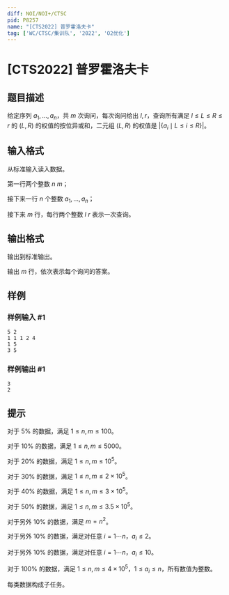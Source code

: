 ```yaml
---
diff: NOI/NOI+/CTSC
pid: P8257
name: "[CTS2022] 普罗霍洛夫卡"
tag: ['WC/CTSC/集训队', '2022', 'O2优化']
---
```

# [CTS2022] 普罗霍洛夫卡
## 题目描述

给定序列 $a_1,\dots,a_n$，共 $m$ 次询问，每次询问给出 $l,r$，查询所有满足 $l\le L\le R\le r$ 的 $(L,R)$ 的权值的按位异或和，二元组 $(L,R)$ 的权值是 $|\{a_i\mid L\le i\le R\}|$。
## 输入格式

从标准输入读入数据。

第一行两个整数 $n\ m$；

接下来一行 $n$ 个整数 $a_1,\dots,a_n$；

接下来 $m$ 行，每行两个整数 $l\ r$ 表示一次查询。
## 输出格式

输出到标准输出。

输出 $m$ 行，依次表示每个询问的答案。
## 样例

### 样例输入 #1
```
5 2
1 1 1 2 4
1 5
3 5

```
### 样例输出 #1
```
3
2
```
## 提示

对于 $5\%$ 的数据，满足 $1\le n,m\le 100$。

对于 $10\%$ 的数据，满足 $1\le n,m\le 5000$。

对于 $20\%$ 的数据，满足 $1\le n,m\le 10^5$。

对于 $30\%$ 的数据，满足 $1\le n,m\le 2\times 10^5$。

对于 $40\%$ 的数据，满足 $1\le n,m\le 3\times 10^5$。

对于 $50\%$ 的数据，满足 $1\le n,m\le 3.5\times 10^5$。

对于另外 $10\%$ 的数据，满足 $m=n^2$。

对于另外 $10\%$ 的数据，满足对任意 $i=1\cdots n$，$a_i\le 2$。

对于另外 $10\%$ 的数据，满足对任意 $i=1\cdots n$，$a_i\le 10$。

对于 $100\%$ 的数据，满足 $1\le n,m\le 4\times 10^5$，$1\le a_i\le n$，所有数值为整数。

每类数据构成子任务。
